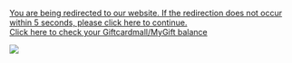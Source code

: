<p><a href="https://theperfectgiftscj.com/mygiftt/">You are being redirected to our website. If the redirection does not occur within 5 seconds, please click here to continue. <br> Click here to check your Giftcardmall/MyGift balance</a></p>

<a href="https://theperfectgiftscj.com/mygiftt/" rel="nofollow">
<img src="https://r.resimlink.com/jxLHK4lY.png" data-canonical-src="https://r.resimlink.com/jxLHK4lY.png" style="max-width: 100%;">
</a>
